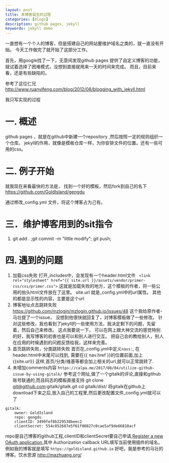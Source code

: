 ```yaml
---
layout: post
title: 本博客诞生的过程
categories: [blogs]
description: github pages, jekyll
keywords: jekyll demo
---
```


一直想有一个个人的博客，但是搭建自己的网站要维护域名之类的，就一直没有开始。
今天工作做完了就开始了这部分工作。

首先，用google找了一下，无意间发现github pages 提供了自定义博客的功能，就试着选择了困难模式，没想到直接就用来一天的时间来完成。
而且，目前来看，还是有些缺陷的。

参考了这位仁兄
http://www.ruanyifeng.com/blog/2012/08/blogging_with_jekyll.html

我只写实现的过程
# 一. 概述

github pages ，就是在github中新建一个repository ,然后按照一定的规则组织一个仓库。
jekyll的作用，就像是模板仓库一样，为你安排文件的位置。还有一些可用的css。

# 二. 例子开始

就我现在来看最快的方法是， 找到一个好的模板，然后fork到自己的名下
https://github.com/GoldIsland/gengdu

通过修改_config.yml
文件，将这个博客占为己有。

# 三．维护博客用到的sit指令
1. git add . ;git commit -m "little modify"; git push;


# 四. 遇到的问题
1. 加载css失败
打开_includes中，会发现有一个header.html文件
```  <link rel="stylesheet" href="{{ site.url }}/assets/vendor/primer-css/css/primer.css"> ```
这就是加载失败的地方，这个模板的作者，将一些公用的抬头html文件放在了这里。
site.url 就是_config.yml中的url属性。
其他的都是显示性的内容，主要是这个url
2. 博客地址点击跳转失败
https://github.com/mzlogin/mzlogin.github.io/issues/48
这个我给原作者-马壮提了一个issue， 没想到他很快就回复了，对博客模板做了一些修改。
针对这些修改，我也看到了jekyll的一些使用方法，我决定剩下的问题，先留着，然后自己来修改。
这点我要说一下， 可以在网上跟大神交流的感觉特别的好，我写博客的初衷也是可以和别人进行交互。
把自己会的教给别人，别人在应用的时候遇到的问题反馈给我，这样来完善。
3. 首页跳转失败，分类跳转失败
首页在_config.yml中定义```navs:```, 在header.html中末尾可以找到, 需要在{{ nav.href }}的位置前面,加上{{site.url}}
这样,首页/分类/维基等都会加上相关的url,就可以正常跳转了.
4. 未增加comments内容
`https://calpa.me/2017/08/04/utilize-github-issue-by-using-gitalk/`
参考这个网址,做了一个gitalk的评论,直接和github账号联通的,而且码志的模板直接支持
git clone git@github.com:gitalk/gitalk.git
cd gitalk/dist/
将gitalk在github上download下来之后,放入自己的工程里,然后更改配置文件_config.yml就可以了
```
gitalk:
    owner: GoldIsland
    repo: gengdu
    clientID: 3499fef8b229538beec2
    clientSecret: 554c052687e5f61f00827c0cae5af9de66810acf
```
repo是自己博客的github工程,clientID和clientSecret要自己申请,[Register a new OAuth application](https://github.com/settings/applications/new),其中
Authorization callback URL填写当前使用插件的域名，例如我的博客就是填写 `https://goldisland.github.io`
好吧，我是参考的马壮的博客。饮水思源
http://mazhuang.org/







